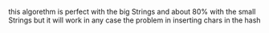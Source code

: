 this algorethm is perfect with the big Strings and about 80% with the small Strings but it will work in any case the problem in inserting chars in the hash 
